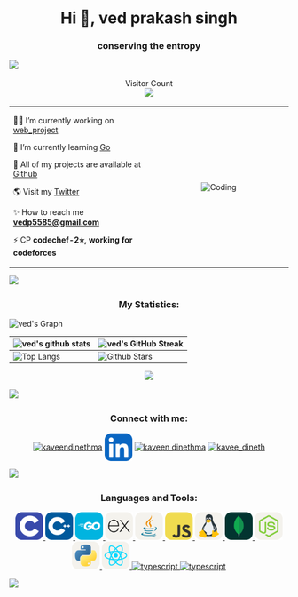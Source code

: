 <h1 align="center">Hi 👋, ved prakash singh</h1>
<h3 align="center">conserving the entropy</h3>

<!--horizontal divider(gradiant)-->
<img src="https://user-images.githubusercontent.com/73097560/115834477-dbab4500-a447-11eb-908a-139a6edaec5c.gif">

<p align="center"> 
  <div align="center">Visitor Count</div>
  
  <div align="center">
    <img src="https://profile-counter.glitch.me/antiquark007/count.svg"/>
  </div> 
</p>

<table align="center">
<tr border="none">
<td width="50%" align="left">

👷‍♂️ I’m currently working on [web_project](https://github.com/antiquark007/Hackathon-Esummit.git)

💙 I’m currently learning [Go](https://go.dev/doc/)

💯 All of my projects are available at [Github](https://github.com/antiquark007?tab=repositories)

🌎 Visit my [Twitter](https://x.com/antiquark007)

✨ How to reach me **vedp5585@gmail.com**

⚡ CP **codechef-2⭐, working for codeforces**

</td>
<td width="50%" align="center">

  <img align="center" alt="Coding" width="450" src="https://github.com/antiquark007/bmi_calc/blob/main/61c36e236bdcc77ab100077492bcea1b.gif">

  </td>
</tr>
</table>

<!--horizontal divider(gradiant)-->
<img src="https://user-images.githubusercontent.com/73097560/115834477-dbab4500-a447-11eb-908a-139a6edaec5c.gif">

<h3 align="center">My Statistics:</h3>
<p align="center">

![ved's Graph](https://github-readme-activity-graph.vercel.app/graph?username=antiquark007&custom_title=ved%20GitHub%20Activity%20Graph&bg_color=none&color=7F3FBF&line=7F3FBF&point=7F3FBF&area_color=FFFFFF&title_color=FFFFFF&area=true)

| ![ved's github stats](https://github-readme-stats.vercel.app/api?username=antiquark007&show_icons=true) | ![ved's GitHub Streak](https://github-readme-streak-stats.herokuapp.com/?user=antiquark007)                                                                                                            |
| ------------------------------------------------------------------------------------------------------------------------- | ------------------------------------------------------------------------------------------------------------------------------------------------------------------------------------------------------------------------ |
| ![Top Langs](https://github-readme-stats.vercel.app/api/top-langs/?username=antiquark007&theme=transparent)               | ![Github Stars](https://github-readme-stats.vercel.app/api?username=antiquark007&show_icons=true&locale=en&count_private=true&hide_rank=true&custom_title=My%20GitHub%20Stats&disable_animations=true&theme=transparent) |

<p align="center">
  <img src="https://github-profile-trophy.vercel.app/?username=antiquark007&theme=tokyonight&&row=2&no-bg=true&column=9&margin-w=15&margin-h=15" />
</p>

<!--horizontal divider(gradiant)-->
<img src="https://user-images.githubusercontent.com/73097560/115834477-dbab4500-a447-11eb-908a-139a6edaec5c.gif">

<h3 align="center">Connect with me:</h3>
<p align="center">
<a href="https://x.com/antiquark007" target="blank"><img align="center" src="https://cdn-icons-png.flaticon.com/128/5969/5969020.png" alt="kaveendinethma" height="72" width="56" /></a>
<a href="https://linkedin.com/in/antiquark007" target="blank"><img align="center" src="https://github.com/tandpfun/skill-icons/blob/main/icons/LinkedIn.svg" alt="kaveendinethma" height="50" width="50" /></a>
<a href="https://fb.com/antiquark007" target="blank"><img align="center" src="https://raw.githubusercontent.com/rahuldkjain/github-profile-readme-generator/master/src/images/icons/Social/facebook.svg" alt="kaveen dinethma" height="50" width="50" /></a>
<a href="https://www.instagram.com/antiquark007/" target="blank"><img align="center" src="https://www.edigitalagency.com.au/wp-content/uploads/new-Instagram-icon-png-full-colour.png" alt="kavee_dineth" height="50" width="50" /></a>
</p>

<!--horizontal divider(gradiant)-->
<img src="https://user-images.githubusercontent.com/73097560/115834477-dbab4500-a447-11eb-908a-139a6edaec5c.gif">

<h3 align="center">Languages and Tools:</h3>
<p align="center"><a href="https://devdocs.io/c/" target="_blank" rel="noreferrer"> <img src="https://github.com/tandpfun/skill-icons/blob/main/icons/C.svg" alt="typescript" height="50" width="50"/> </a>
<a href="https://devdocs.io/cpp/" target="_blank" rel="noreferrer"> <img src="https://github.com/tandpfun/skill-icons/blob/main/icons/CPP.svg" alt="typescript" height="50" width="50"/> </a>
<a href="https://go.dev/doc/" target="_blank" rel="noreferrer"> <img src="https://github.com/tandpfun/skill-icons/blob/main/icons/GoLang.svg" alt="typescript" height="50" width="50"/> </a>
<a href="https://www.expressjs.com/" target="_blank" rel="noreferrer"> <img src="https://github.com/tandpfun/skill-icons/blob/main/icons/ExpressJS-Light.svg" alt="typescript" height="50" width="50"/> </a>  <a href="https://www.java.com" target="_blank" rel="noreferrer"> <img src="https://github.com/tandpfun/skill-icons/blob/main/icons/Java-Light.svg" alt="java" height="50" width="50"/> </a> <a href="https://developer.mozilla.org/en-US/docs/Web/JavaScript" target="_blank" rel="noreferrer"> <img src="https://github.com/tandpfun/skill-icons/blob/main/icons/JavaScript.svg" alt="javascript" height="50" width="50"/> </a> <a href="https://www.linux.org/" target="_blank" rel="noreferrer"> <img src="https://github.com/tandpfun/skill-icons/blob/main/icons/Linux-Light.svg" alt="linux" height="50" width="50"/> </a> <a href="https://www.mongodb.com/" target="_blank" rel="noreferrer"> <img src="https://github.com/tandpfun/skill-icons/blob/main/icons/MongoDB.svg" alt="mongodb" height="50" width="50"/> </a> <a href="https://nodejs.org" target="_blank" rel="noreferrer"> <img src="https://github.com/tandpfun/skill-icons/blob/main/icons/NodeJS-Light.svg" alt="nodejs" height="50" width="50"/> </a> <a href="https://www.python.org" target="_blank" rel="noreferrer"> <img src="https://github.com/tandpfun/skill-icons/blob/main/icons/Python-Light.svg" alt="python" height="50" width="50"/> </a> <a href="https://reactjs.org/" target="_blank" rel="noreferrer"> <img src="https://github.com/tandpfun/skill-icons/blob/main/icons/React-Light.svg" alt="react" height="50" width="50"/> </a> 
<a href="https://git-scm.com/doc" target="_blank" rel="noreferrer"> <img src="https://camo.githubusercontent.com/a2322ca134c223fe4b49d637be98c3b8d9b907e8ef9c601c4bc8ce2a5824e269/68747470733a2f2f736b696c6c69636f6e732e6465762f69636f6e733f693d676974" alt="typescript" height="50" width="50"/> </a>
<a href="https://docs.docker.com" target="_blank" rel="noreferrer"> <img src="https://camo.githubusercontent.com/5d9a8b3aaadd99a6f9e997446bd9c553e131cc3e2fd2585ea0f38a452661521e/68747470733a2f2f74656368737461636b2d67656e657261746f722e76657263656c2e6170702f646f636b65722d69636f6e2e737667" alt="typescript" height="50" width="50"/> </a>

</p>

<!--horizontal divider(gradiant)-->
<img src="https://user-images.githubusercontent.com/73097560/115834477-dbab4500-a447-11eb-908a-139a6edaec5c.gif">
